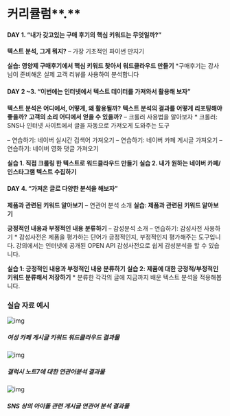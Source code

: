 # 커리큘럼**.**





#### DAY 1. “내가 갖고있는 구매 후기의 핵심 키워드는 무엇일까?”



**텍스트 분석, 그게 뭐지?**
– 가장 기초적인 파이썬 만지기

**실습: 영양제 구매후기에서 핵심 키워드 찾아서 워드클라우드 만들기**
*구매후기는 강사님이 준비해온 실제 고객 리뷰를 사용하여 분석합니다

#### DAY 2 ~3. “이번에는 인터넷에서 텍스트 데이터를 가져와서 활용해 보자”



**텍스트 분석은 어디에서, 어떻게, 왜 활용될까?**
**텍스트 분석의 결과를 어떻게 리포팅해야 좋을까?**
**고객의 소리 어디에서 얻을 수 있을까?**
– 크롤러 사용법을 알아보자
\* 크롤러: SNS나 인터넷 사이트에서 글을 자동으로 가져오게 도와주는 도구

– 연습하기: 네이버 실시간 검색어 가져오기
– 연습하기: 네이버 카페 게시글 가져오기
– 연습하기: 네이버 영화 댓글 가져오기

**실습 1. 직접 크롤링 한 텍스트로 워드클라우드 만들기**
**실습 2. 내가 원하는 네이버 카페/ 인스타그램 텍스트 수집하기**

#### DAY 4. “가져온 글로 다양한 분석을 해보자”



**제품과 관련된 키워드 알아보기**
– 연관어 분석 소개
**실습: 제품과 관련된 키워드 알아보기**

**긍정적인 내용과 부정적인 내용 분류하기**
– 감성분석 소개
– 연습하기: 감성사전 사용하기
\* 감성사전은 제품을 평가하는 단어가 긍정적인지, 부정적인지 평가해주는 도구입니다.
강의에서는 인터넷에 공개된 OPEN API 감성사전으로 쉽게 감성분석을 할 수 있습니다.

**실습 1: 긍정적인 내용과 부정적인 내용 분류하기**
**실습 2: 제품에 대한 긍정적/부정적인 키워드 분류해서 저장하기**
\* 분류한 각각의 글에 지금까지 배운 텍스트 분석을 적용해봅니다.

### 실습 자료 예시





![img](https://cdn.www.fastcampus.co.kr/wp-content/uploads/2018/12/ff.png)

##### 여성 카페 게시글 키워드 워드클라우드 결과물





![img](https://cdn.www.fastcampus.co.kr/wp-content/uploads/2018/12/galaxy.jpg)

##### 갤럭시 노트7에 대한 연관어분석 결과물





![img](https://cdn.www.fastcampus.co.kr/wp-content/uploads/2018/12/text.png)

##### SNS 상의 아이돌 관련 게시글 연관어 분석 결과물